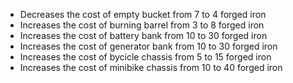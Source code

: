- Decreases the cost of empty bucket from 7 to 4 forged iron
- Increases the cost of burning barrel from 3 to 8 forged iron
- Increases the cost of battery bank from 10 to 30 forged iron
- Increases the cost of generator bank from 10 to 30 forged iron
- Increases the cost of bycicle chassis from 5 to 15 forged iron
- Increases the cost of minibike chassis from 10 to 40 forged iron
